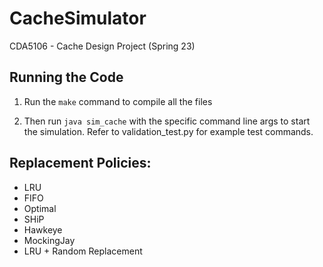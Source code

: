 # CacheSimulator
CDA5106 - Cache Design Project (Spring 23)

## Running the Code

1. Run the `make` command to compile all the files

2. Then run `java sim_cache` with the specific command line args to start the simulation. Refer to validation_test.py for example test commands.

## Replacement Policies:
* LRU
* FIFO
* Optimal
* SHiP
* Hawkeye
* MockingJay
* LRU + Random Replacement
